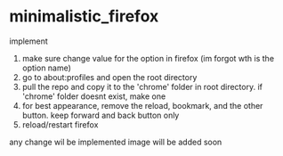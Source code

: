 # minimalistic_firefox

implement
1. make sure change value for the option in firefox (im forgot wth is the option name)
2. go to about:profiles and open the root directory
3. pull the repo and copy it to the 'chrome' folder in root directory. if 'chrome' folder doesnt exist, make one
4. for best appearance, remove the reload, bookmark, and the other button. keep forward and back button only
5. reload/restart firefox




any change wil be implemented
image will be added soon
